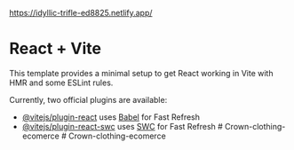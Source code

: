 https://idyllic-trifle-ed8825.netlify.app/


# React + Vite

This template provides a minimal setup to get React working in Vite with HMR and some ESLint rules.

Currently, two official plugins are available:

- [@vitejs/plugin-react](https://github.com/vitejs/vite-plugin-react/blob/main/packages/plugin-react/README.md) uses [Babel](https://babeljs.io/) for Fast Refresh
- [@vitejs/plugin-react-swc](https://github.com/vitejs/vite-plugin-react-swc) uses [SWC](https://swc.rs/) for Fast Refresh
#   C r o w n - c l o t h i n g - e c o m e r c e 
 
 #   C r o w n - c l o t h i n g - e c o m e r c e 
 
 
